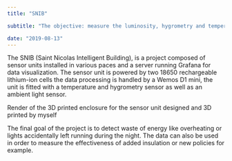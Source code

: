 ```yaml
---
title: "SNIB"

subtitle: "The objective: measure the luminosity, hygrometry and temperature of the rooms and transmitting the data on a server for decision-making."

date: "2019-08-13"
---
```

The SNIB (Saint Nicolas Intelligent Building), is a project composed of sensor units installed in various paces and a server running Grafana for data visualization. The sensor unit is powered by two 18650 rechargeable lithium-ion cells the data processing is handled by a Wemos D1 mini, the unit is fitted with a temperature and hygrometry sensor as well as an ambient light sensor.



Render of the 3D printed enclosure for the sensor unit designed and 3D printed by myself

The final goal of the project is to detect waste of energy like overheating or lights accidentally left running during the night. The data can also be used in order to measure the effectiveness of added insulation or new policies for example.
